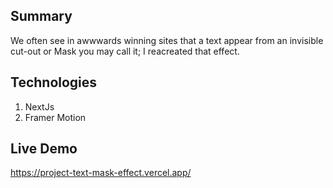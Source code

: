 ## Summary
We often see in awwwards winning sites that a text appear from an invisible cut-out or Mask you may call it; I reacreated that effect.

## Technologies
1. NextJs
2. Framer Motion

## Live Demo
https://project-text-mask-effect.vercel.app/
